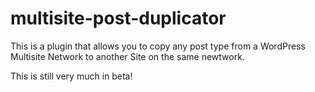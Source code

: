 # multisite-post-duplicator

This is a plugin that allows you to copy any post type from a WordPress Multisite Network to another Site on the same newtwork.

This is still very much in beta!

